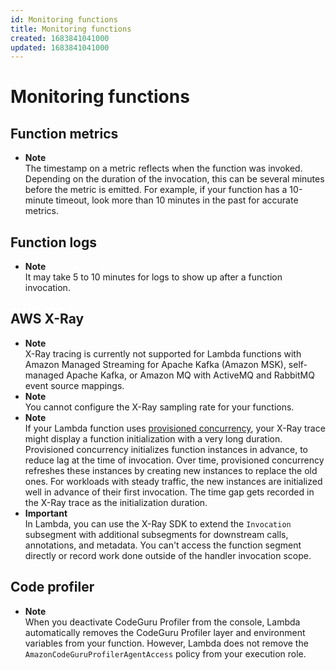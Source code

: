 ```yaml
---
id: Monitoring functions
title: Monitoring functions
created: 1683841041000
updated: 1683841041000
---
```

# Monitoring functions
## Function metrics

- **Note**  
The timestamp on a metric reflects when the function was invoked\. Depending on the duration of the invocation, this can be several minutes before the metric is emitted\. For example, if your function has a 10\-minute timeout, look more than 10 minutes in the past for accurate metrics\.


## Function logs

- **Note**  
It may take 5 to 10 minutes for logs to show up after a function invocation\.


## AWS X-Ray

- **Note**  
X\-Ray tracing is currently not supported for Lambda functions with Amazon Managed Streaming for Apache Kafka \(Amazon MSK\), self\-managed Apache Kafka, or Amazon MQ with ActiveMQ and RabbitMQ event source mappings\.
- **Note**  
You cannot configure the X\-Ray sampling rate for your functions\.
- **Note**  
If your Lambda function uses [provisioned concurrency](provisioned-concurrency.md), your X\-Ray trace might display a function initialization with a very long duration\.   
Provisioned concurrency initializes function instances in advance, to reduce lag at the time of invocation\. Over time, provisioned concurrency refreshes these instances by creating new instances to replace the old ones\. For workloads with steady traffic, the new instances are initialized well in advance of their first invocation\. The time gap gets recorded in the X\-Ray trace as the initialization duration\.
- **Important**  
In Lambda, you can use the X\-Ray SDK to extend the `Invocation` subsegment with additional subsegments for downstream calls, annotations, and metadata\. You can't access the function segment directly or record work done outside of the handler invocation scope\.


## Code profiler

- **Note**  
When you deactivate CodeGuru Profiler from the console, Lambda automatically removes the CodeGuru Profiler layer and environment variables from your function\. However, Lambda does not remove the `AmazonCodeGuruProfilerAgentAccess` policy from your execution role\.

